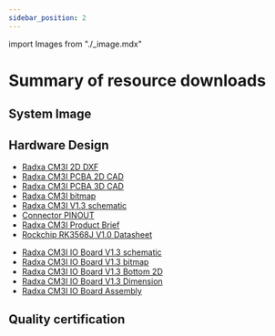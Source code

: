 ```yaml
---
sidebar_position: 2
---
```


import Images from "./\_image.mdx"

# Summary of resource downloads

## System Image

<Images loader={false} system_img={true} spi_img={false} />

## Hardware Design

<Tabs queryString="model">
    <TabItem value="CM3I Core Board">
        <ul>
            <li><a href="https://dl.radxa.com/cm3i/docs/hw/radxa_cm3i_v1310_2d_dxf.zip">Radxa CM3I 2D DXF</a></li>
            <li><a href="https://dl.radxa.com/cm3i/docs/hw/radxa_cm3i_pcba.stp">Radxa CM3I PCBA 2D CAD</a></li>
            <li><a href="https://dl.radxa.com/cm3i/docs/hw/radxa_cm3i_pcba_3d.zip">Radxa CM3I PCBA 3D CAD</a></li>
            <li><a href="https://dl.radxa.com/cm3i/docs/hw/radxa_cm3i_v1310_components_placement_map.pdf">Radxa CM3I bitmap</a></li>
            <li><a href="https://dl.radxa.com/cm3i/docs/hw/radxa_cm3i_v1310_schematic.pdf">Radxa CM3I V1.3 schematic</a></li>
            <li><a href="https://dl.radxa.com/cm3i/docs/hw/radxa_cm3i_v1310_pinout.xlsx">Connector PINOUT</a></li>
            <li><a href="https://dl.radxa.com/cm3i/docs/hw/radxa_cm3i_product_brief.pdf">Radxa CM3I Product Brief</a></li>
            <li><a href="https://dl.radxa.com/cm3i/docs/datasheets/Rockchip%c2%a0RK3568J%c2%a0Datasheet%c2%a0V1.0-20220304.pdf">Rockchip RK3568J V1.0 Datasheet</a></li>
        </ul>
    </TabItem>
    <TabItem value="CM3I IO Board">
        <ul>
            <li><a href="https://dl.radxa.com/cm3i/io_board/radxa_cm3i_io_board_v1300_schematic.pdf">Radxa CM3I IO Board V1.3 schematic</a></li>
            <li><a href="https://dl.radxa.com/cm3i/io_board/radxa_cm3i_io_board_v1300_components_placement_map.pdf">Radxa CM3I IO Board V1.3 bitmap</a></li>
            <li><a href="https://dl.radxa.com/cm3i/io_board/radxa_cm3i_io_board_v1300_bottom_2d.pdf">Radxa CM3I IO Board V1.3 Bottom 2D</a></li>
            <li><a href="https://dl.radxa.com/cm3i/io_board/radxa_cm3_io_board_reference_dimension_20231120.pdf">Radxa CM3I IO Board V1.3 Dimension</a></li>
            <li><a href="https://dl.radxa.com/cm3i/io_board/cm3i-assembly.PDF">Radxa CM3I IO Board Assembly</a></li>
        </ul>  
    </TabItem>
</Tabs>

## Quality certification
